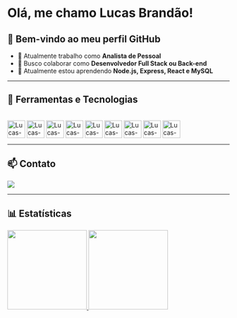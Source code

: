 # Olá, me chamo Lucas Brandão! 
## 👋 Bem-vindo ao meu perfil GitHub  

- 🔭 Atualmente trabalho como **Analista de Pessoal**  
- 👯 Busco colaborar como **Desenvolvedor Full Stack ou Back-end**  
- 🌱 Atualmente estou aprendendo **Node.js, Express, React e MySQL**  

---

## 🚀 Ferramentas e Tecnologias  

<div style="display: inline_block"><br>
  <img align="center" alt="Lucas-Express" height="40" width="40" src="https://cdn.jsdelivr.net/gh/devicons/devicon/icons/express/express-original.svg">
  <img align="center" alt="Lucas-Node" height="40" width="40" src="https://cdn.jsdelivr.net/gh/devicons/devicon/icons/nodejs/nodejs-original.svg">
  <img align="center" alt="Lucas-React" height="40" width="40" src="https://cdn.jsdelivr.net/gh/devicons/devicon/icons/react/react-original.svg">
  <img align="center" alt="Lucas-MySQL" height="40" width="40" src="https://cdn.jsdelivr.net/gh/devicons/devicon/icons/mysql/mysql-original.svg">
  <img align="center" alt="Lucas-MySQL" height="40" width="40" src="https://cdn.jsdelivr.net/gh/devicons/devicon@latest/icons/postgresql/postgresql-plain.svg" />
  <img align="center" alt="Lucas-MySQL" height="40" width="40" src="https://cdn.jsdelivr.net/gh/devicons/devicon@latest/icons/prisma/prisma-original.svg" />
  <img align="center" alt="Lucas-JS" height="40" width="40" src="https://cdn.jsdelivr.net/gh/devicons/devicon/icons/javascript/javascript-original.svg">
  <img align="center" alt="Lucas-HTML" height="40" width="40" src="https://cdn.jsdelivr.net/gh/devicons/devicon/icons/html5/html5-original.svg">
  <img align="center" alt="Lucas-CSS" height="40" width="40" src="https://cdn.jsdelivr.net/gh/devicons/devicon/icons/css3/css3-original.svg">
</div>


---

## 📫 Contato  

<a href="https://www.linkedin.com/in/lucas-de-sousa-brandao/" target="_blank">
  <img loading="lazy" src="https://img.shields.io/badge/-LinkedIn-%230077B5?style=for-the-badge&logo=linkedin&logoColor=white">
</a>  

---

## 📊 Estatísticas  

<div>
  <a href="https://github.com/ilucasbrandao">
    <img height="180em" src="https://github-readme-stats.vercel.app/api/top-langs/?username=ilucasbrandao&layout=compact&langs_count=7&theme=dracula"/>
    <img height="180em" src="https://github-readme-stats.vercel.app/api?username=ilucasbrandao&show_icons=true&theme=dracula&count_private=true"/>

  </a>
</div>
